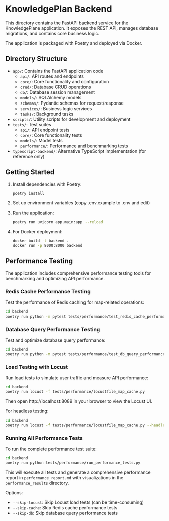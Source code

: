 # KnowledgePlan Backend

This directory contains the FastAPI backend service for the KnowledgePlane application. It exposes the REST API, manages database migrations, and contains core business logic.

The application is packaged with Poetry and deployed via Docker.

## Directory Structure

- `app/`: Contains the FastAPI application code
  - `api/`: API routes and endpoints
  - `core/`: Core functionality and configuration
  - `crud/`: Database CRUD operations
  - `db/`: Database session management
  - `models/`: SQLAlchemy models
  - `schemas/`: Pydantic schemas for request/response
  - `services/`: Business logic services
  - `tasks/`: Background tasks
- `scripts/`: Utility scripts for development and deployment
- `tests/`: Test suites
  - `api/`: API endpoint tests
  - `core/`: Core functionality tests
  - `models/`: Model tests
  - `performance/`: Performance and benchmarking tests
- `typescript-backend/`: Alternative TypeScript implementation (for reference only)

## Getting Started

1. Install dependencies with Poetry:
   ```bash
   poetry install
   ```

2. Set up environment variables (copy .env.example to .env and edit)

3. Run the application:
   ```bash
   poetry run uvicorn app.main:app --reload
   ```

4. For Docker deployment:
   ```bash
   docker build -t backend .
   docker run -p 8000:8000 backend
   ```

## Performance Testing

The application includes comprehensive performance testing tools for benchmarking and optimizing API performance.

### Redis Cache Performance Testing

Test the performance of Redis caching for map-related operations:

```bash
cd backend
poetry run python -m pytest tests/performance/test_redis_cache_performance.py -v
```

### Database Query Performance Testing

Test and optimize database query performance:

```bash
cd backend
poetry run python -m pytest tests/performance/test_db_query_performance.py -v
```

### Load Testing with Locust

Run load tests to simulate user traffic and measure API performance:

```bash
cd backend
poetry run locust -f tests/performance/locustfile_map_cache.py
```

Then open http://localhost:8089 in your browser to view the Locust UI.

For headless testing:

```bash
cd backend
poetry run locust -f tests/performance/locustfile_map_cache.py --headless -u 10 -r 1 --run-time 30s
```

### Running All Performance Tests

To run the complete performance test suite:

```bash
cd backend
poetry run python tests/performance/run_performance_tests.py
```

This will execute all tests and generate a comprehensive performance report in `performance_report.md` with visualizations in the `performance_results` directory.

Options:
- `--skip-locust`: Skip Locust load tests (can be time-consuming)
- `--skip-cache`: Skip Redis cache performance tests
- `--skip-db`: Skip database query performance tests